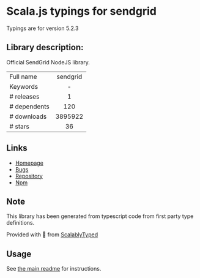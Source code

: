 
# Scala.js typings for sendgrid

Typings are for version 5.2.3

## Library description:
Official SendGrid NodeJS library.

|                    |                 |
| ------------------ | :-------------: |
| Full name          | sendgrid |
| Keywords           | - |
| # releases         | 1 |
| # dependents       | 120 |
| # downloads        | 3895922 |
| # stars            | 36 |

## Links
- [Homepage](https://sendgrid.com)
- [Bugs](https://github.com/sendgrid/sendgrid-nodejs/issues)
- [Repository](https://github.com/sendgrid/sendgrid-nodejs)
- [Npm](https://www.npmjs.com/package/sendgrid)
    


## Note
This library has been generated from typescript code from first party type definitions.

Provided with :purple_heart: from [ScalablyTyped](https://github.com/oyvindberg/ScalablyTyped)

## Usage
See [the main readme](../../readme.md) for instructions.


